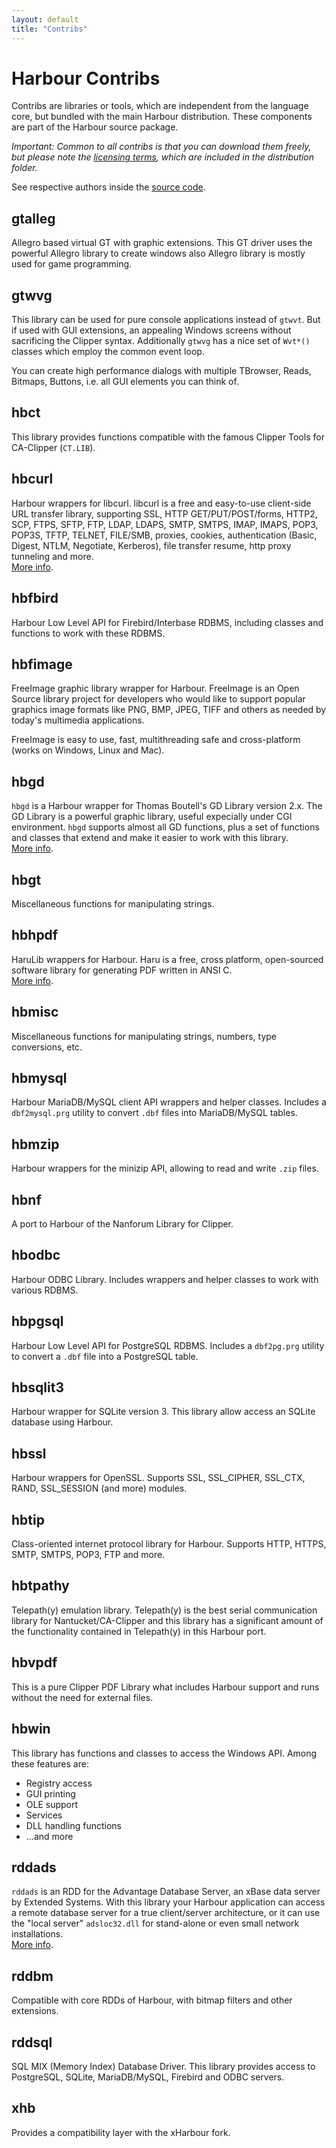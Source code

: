 ```yaml
---
layout: default
title: "Contribs"
---
```


<div markdown="1" class="contribs">

# Harbour Contribs

Contribs are libraries or tools, which are independent from the language core,
but bundled with the main Harbour distribution. These components are part of
the Harbour source package.

_Important: Common to all contribs is that you can download them freely, but
please note the [licensing terms](about.html), which are included in the
distribution folder._

See respective authors inside the [source code](https://github.com/harbour/core/tree/master/contrib).

## gtalleg

Allegro based virtual GT with graphic extensions. This GT driver uses the
powerful Allegro library to create windows also Allegro library is mostly
used for game programming.

## gtwvg

This library can be used for pure console applications instead of `gtwvt`.
But if used with GUI extensions, an appealing Windows screens without
sacrificing the Clipper syntax. Additionally `gtwvg` has a nice set of
`Wvt*()` classes which employ the common event loop.

You can create high performance dialogs with multiple TBrowser, Reads,
Bitmaps, Buttons, i.e. all GUI elements you can think of.

## hbct

This library provides functions compatible with the famous Clipper Tools for
CA-Clipper (`CT.LIB`).

## hbcurl

Harbour wrappers for libcurl. libcurl is a free and easy-to-use client-side
URL transfer library, supporting SSL, HTTP GET/PUT/POST/forms, HTTP2, SCP,
FTPS, SFTP, FTP, LDAP, LDAPS, SMTP, SMTPS, IMAP, IMAPS, POP3, POP3S, TFTP,
TELNET, FILE/SMB, proxies, cookies, authentication (Basic, Digest, NTLM,
Negotiate, Kerberos), file transfer resume, http proxy tunneling and more.<br>
[More info](https://curl.haxx.se/libcurl/).

## hbfbird

Harbour Low Level API for Firebird/Interbase RDBMS, including classes and
functions to work with these RDBMS.

## hbfimage

FreeImage graphic library wrapper for Harbour.
FreeImage is an Open Source library project for developers who would like to
support popular graphics image formats like PNG, BMP, JPEG, TIFF and others
as needed by today's multimedia applications.

FreeImage is easy to use, fast, multithreading safe and cross-platform
(works on Windows, Linux and Mac).

## hbgd

`hbgd` is a Harbour wrapper for Thomas Boutell's GD Library version 2.x.
The GD Library is a powerful graphic library, useful expecially under CGI
environment. `hbgd` supports almost all GD functions, plus a set of
functions and classes that extend and make it easier to work with this library.<br>
[More info](https://libgd.github.io/).

## hbgt

Miscellaneous functions for manipulating strings.

## hbhpdf

HaruLib wrappers for Harbour. Haru is a free, cross platform, open-sourced
software library for generating PDF written in ANSI C.<br>
[More info](https://github.com/libharu/libharu).

## hbmisc

Miscellaneous functions for manipulating strings, numbers, type conversions,
etc.

## hbmysql

Harbour MariaDB/MySQL client API wrappers and helper classes. Includes
a `dbf2mysql.prg` utility to convert `.dbf` files into MariaDB/MySQL tables.

## hbmzip

Harbour wrappers for the minizip API, allowing to read and write `.zip` files.

## hbnf

A port to Harbour of the Nanforum Library for Clipper.

## hbodbc

Harbour ODBC Library. Includes wrappers and helper classes to work with
various RDBMS.

## hbpgsql

Harbour Low Level API for PostgreSQL RDBMS. Includes a `dbf2pg.prg` utility to
convert a `.dbf` file into a PostgreSQL table.

## hbsqlit3

Harbour wrapper for SQLite version 3. This library allow access an SQLite
database using Harbour.

## hbssl

Harbour wrappers for OpenSSL. Supports SSL, SSL_CIPHER, SSL_CTX, RAND,
SSL_SESSION (and more) modules.

## hbtip

Class-oriented internet protocol library for Harbour. Supports HTTP, HTTPS,
SMTP, SMTPS, POP3, FTP and more.

## hbtpathy

Telepath(y) emulation library. Telepath(y) is the best serial communication
library for Nantucket/CA-Clipper and this library has a significant
amount of the functionality contained in Telepath(y) in this Harbour port.

## hbvpdf

This is a pure Clipper PDF Library what includes Harbour support and runs
without the need for external files.

## hbwin

This library has functions and classes to access the Windows API. Among
these features are:

* Registry access
* GUI printing
* OLE support
* Services
* DLL handling functions
* …and more

## rddads

`rddads` is an RDD for the Advantage Database Server, an xBase data server by
Extended Systems. With this library your Harbour application can access
a remote database server for a true client/server architecture, or it can use
the "local server" `adsloc32.dll` for stand-alone or even small network
installations.<br>
[More info](https://www.sap.com/pc/tech/database/software/advantage-database-server/index.html).

## rddbm

Compatible with core RDDs of Harbour, with bitmap filters and other
extensions.

## rddsql

SQL MIX (Memory Index) Database Driver. This library provides access to
PostgreSQL, SQLite, MariaDB/MySQL, Firebird and ODBC servers.

## xhb

Provides a compatibility layer with the xHarbour fork.

</div>
